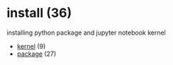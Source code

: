 # install (36)
installing python package and jupyter notebook kernel

+ [kernel](kernel/README.md) (9)
+ [package](package/README.md) (27)
